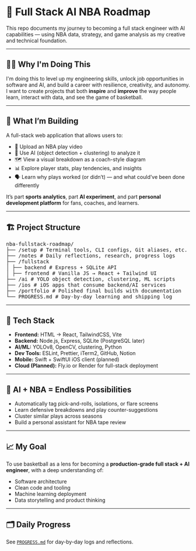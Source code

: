 # 🏀 Full Stack AI NBA Roadmap

This repo documents my journey to becoming a full stack engineer with AI capabilities — using NBA data, strategy, and game analysis as my creative and technical foundation.

---

## 🙋‍♂️ Why I'm Doing This

I'm doing this to level up my engineering skills, unlock job opportunities in software and AI, and build a career with resilience, creativity, and autonomy. I want to create projects that both **inspire** and **improve** the way people learn, interact with data, and see the game of basketball.

---

## 🧠 What I’m Building

A full-stack web application that allows users to:

- 🎥 Upload an NBA play video
- 🧠 Use AI (object detection + clustering) to analyze it
- 🗺️ View a visual breakdown as a coach-style diagram
- 📊 Explore player stats, play tendencies, and insights
- 🗣️ Learn why plays worked (or didn’t) — and what could’ve been done differently

It’s part **sports analytics**, part **AI experiment**, and part **personal development platform** for fans, coaches, and learners.

---

## 🏗️ Project Structure
<pre>
nba-fullstack-roadmap/
├── /setup # Terminal tools, CLI configs, Git aliases, etc.
├── /notes # Daily reflections, research, progress logs
├── /fullstack
│ ├── backend # Express + SQLite API
│ ├── frontend # Vanilla JS → React + Tailwind UI
├── /ai # YOLO object detection, clustering, ML scripts
├── /ios # iOS apps that consume backend/AI services
├── /portfolio # Polished final builds with documentation
└── PROGRESS.md # Day-by-day learning and shipping log
</pre>

---

## 🔧 Tech Stack

- **Frontend:** HTML → React, TailwindCSS, Vite
- **Backend:** Node.js, Express, SQLite (PostgreSQL later)
- **AI/ML:** YOLOv8, OpenCV, clustering, Python
- **Dev Tools:** ESLint, Prettier, iTerm2, GitHub, Notion
- **Mobile:** Swift + SwiftUI iOS client (planned)
- **Cloud (Planned):** Fly.io or Render for full-stack deployment

---

## 🧠 AI + NBA = Endless Possibilities

- Automatically tag pick-and-rolls, isolations, or flare screens
- Learn defensive breakdowns and play counter-suggestions
- Cluster similar plays across seasons
- Build a personal assistant for NBA tape review

---

## 📈 My Goal

To use basketball as a lens for becoming a **production-grade full stack + AI engineer**, with a deep understanding of:

- Software architecture
- Clean code and tooling
- Machine learning deployment
- Data storytelling and product thinking

---

## 🗂️ Daily Progress

See [`PROGRESS.md`](./PROGRESS.md) for day-by-day logs and reflections.
